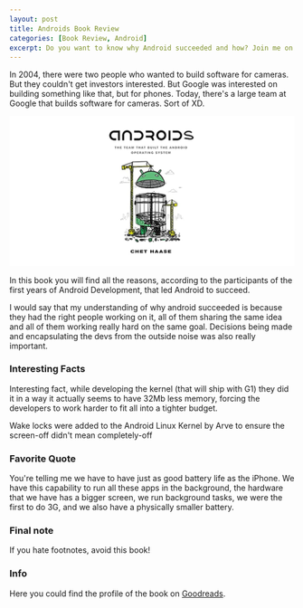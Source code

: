 ```yaml
---
layout: post
title: Androids Book Review
categories: [Book Review, Android]
excerpt: Do you want to know why Android succeeded and how? Join me on my review of Androids - The Team That Built the Android Operating System.
---
```


In 2004, there were two people who wanted to build software for cameras. But they couldn't get investors interested. But Google was interested on building something like that, but for phones.
Today, there's a large team at Google that builds software for cameras. Sort of XD.

![](../images/androids.jpg)

In this book you will find all the reasons, according to the participants of the first years of Android Development, that led Android to succeed.

I would say that my understanding of why android succeeded is because they had the right people working on it, all of them sharing the same idea and all of them working really hard on the same goal. Decisions being made and encapsulating the devs from the outside noise was also really important.

### Interesting Facts

Interesting fact, while developing the kernel (that will ship with G1) they did it in a way it actually seems to have 32Mb less memory, forcing the developers to work harder to fit all into a tighter budget.

Wake locks were added to the Android Linux Kernel by Arve to ensure the screen-off didn't mean completely-off



### Favorite Quote
You're telling me we have to have just as good battery life as the iPhone. We have this capability to run all these apps in the background, the hardware  that we have has a bigger screen, we run background tasks, we were the first to do 3G, and we also have a physically smaller battery.

### Final note
If you hate footnotes, avoid this book!

### Info
Here you could find the profile of the book on [Goodreads](goodreads.com/book/show/58753360-androids?from_search=true&from_srp=true&qid=Kxh39KVMqE&rank=6).

